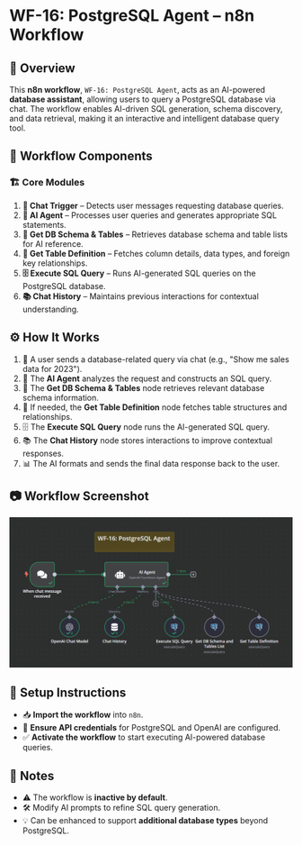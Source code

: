# WF-16: PostgreSQL Agent – n8n Workflow

## 📌 Overview
This **n8n workflow**, `WF-16: PostgreSQL Agent`, acts as an AI-powered **database assistant**, allowing users to query a PostgreSQL database via chat. The workflow enables AI-driven SQL generation, schema discovery, and data retrieval, making it an interactive and intelligent database query tool.

## 🔧 Workflow Components
### 🏗️ Core Modules
1. **💬 Chat Trigger** – Detects user messages requesting database queries.
2. **🤖 AI Agent** – Processes user queries and generates appropriate SQL statements.
3. **📜 Get DB Schema & Tables** – Retrieves database schema and table lists for AI reference.
4. **📑 Get Table Definition** – Fetches column details, data types, and foreign key relationships.
5. **🗄️ Execute SQL Query** – Runs AI-generated SQL queries on the PostgreSQL database.
6. **📚 Chat History** – Maintains previous interactions for contextual understanding.

## ⚙️ How It Works
1. 💬 A user sends a database-related query via chat (e.g., "Show me sales data for 2023").
2. 🤖 The **AI Agent** analyzes the request and constructs an SQL query.
3. 📜 The **Get DB Schema & Tables** node retrieves relevant database schema information.
4. 📑 If needed, the **Get Table Definition** node fetches table structures and relationships.
5. 🗄️ The **Execute SQL Query** node runs the AI-generated SQL query.
6. 📚 The **Chat History** node stores interactions to improve contextual responses.
7. 📊 The AI formats and sends the final data response back to the user.

## 📷 Workflow Screenshot
![WF-16 Screenshot](WF16.png)

## 🚀 Setup Instructions
- 📥 **Import the workflow** into `n8n`.
- 🔑 **Ensure API credentials** for PostgreSQL and OpenAI are configured.
- ✅ **Activate the workflow** to start executing AI-powered database queries.

## 📝 Notes
- ⚠️ The workflow is **inactive by default**.
- 🛠️ Modify AI prompts to refine SQL query generation.
- 💡 Can be enhanced to support **additional database types** beyond PostgreSQL.
